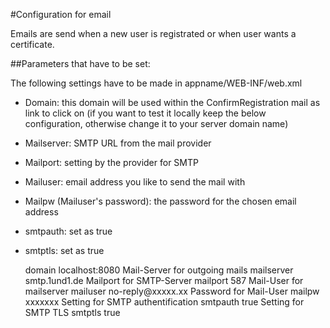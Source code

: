 #Configuration for email

Emails are send when a new user is registrated or when user wants a certificate.

##Parameters that have to be set:

The following settings have to be made in appname/WEB-INF/web.xml

* Domain: this domain will be used within the ConfirmRegistration mail as link to click on (if you want to test it locally keep the below configuration, otherwise change it to your server domain name)
* Mailserver: SMTP URL from the mail provider
* Mailport: setting by the provider for SMTP
* Mailuser: email address you like to send the mail with
* Mailpw (Mailuser's password): the password for the chosen email address
* smtpauth: set as true
* smtptls: set as true
 
    <!-- Context Parameter for Mail -->
    <context-param>
        <param-name>domain</param-name>
        <param-value>localhost:8080</param-value>
    </context-param>
    <context-param>
        <description>Mail-Server for outgoing mails</description>
        <param-name>mailserver</param-name>
        <param-value>smtp.1und1.de</param-value>
    </context-param>
    <context-param>
        <description>Mailport for SMTP-Server</description>
        <param-name>mailport</param-name>
        <param-value>587</param-value>
    </context-param>
    <context-param>
        <description>Mail-User for mailserver</description>
        <param-name>mailuser</param-name>
        <param-value>no-reply@xxxxx.xx</param-value>
    </context-param>
    <context-param>
        <description>Password for Mail-User</description>
        <param-name>mailpw</param-name>
        <param-value>xxxxxxx</param-value>
    </context-param>
    <context-param>
        <description>Setting for SMTP authentification</description>
        <param-name>smtpauth</param-name>
        <param-value>true</param-value>
    </context-param>
    <context-param>
        <description>Setting for SMTP TLS</description>
        <param-name>smtptls</param-name>
        <param-value>true</param-value>
    </context-param>
